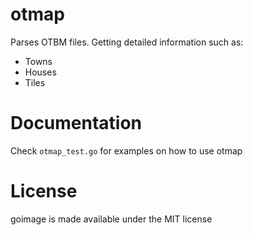 # otmap

Parses OTBM files. Getting detailed information such as:

- Towns
- Houses
- Tiles

# Documentation

Check `otmap_test.go` for examples on how to use otmap

# License

goimage is made available under the MIT license